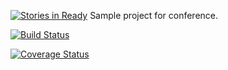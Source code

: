 [![Stories in Ready](https://badge.waffle.io/mariopce/ci-delivery.png?label=ready&title=Ready)](https://waffle.io/mariopce/ci-delivery)
Sample project for conference. 

[![Build Status](https://travis-ci.org/mariopce/ci-delivery.svg?branch=master)](https://travis-ci.org/mariopce/ci-delivery)

[![Coverage Status](https://coveralls.io/repos/github/mariopce/ci-delivery/badge.svg?branch=master)](https://coveralls.io/github/mariopce/ci-delivery?branch=master)

